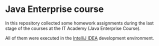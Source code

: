 # Java Enterprise course
In this repository collected some homework assignments during the last stage of the courses at the IT Academy (Java Enterprise Course).

All of them were executed in the <ins>IntelliJ IDEA</ins> development environment.
